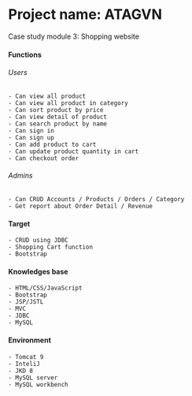 # Project name: ATAGVN
Case study module 3: Shopping website
#### Functions
###### Users
    - Can view all product
    - Can view all product in category
    - Can sort product by price
    - Can view detail of product
    - Can search product by name
    - Can sign in
    - Can sign up
    - Can add product to cart
    - Can update product quantity in cart
    - Can checkout order
###### Admins
    - Can CRUD Accounts / Products / Orders / Category
    - Get report about Order Detail / Revenue
#### Target
    - CRUD using JDBC
    - Shopping Cart function
    - Bootstrap
#### Knowledges base
    - HTML/CSS/JavaScript
    - Bootstrap
    - JSP/JSTL
    - MVC
    - JDBC
    - MySQL
#### Environment
    - Tomcat 9
    - InteliJ
    - JKD 8
    - MySQL server
    - MySQL workbench
